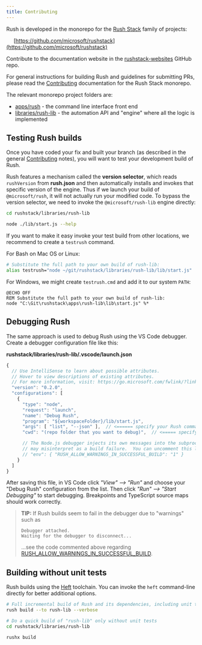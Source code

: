 ```yaml
---
title: Contributing
---
```


Rush is developed in the monorepo for the [Rush Stack](https://rushstack.io/) family of projects:

&nbsp;&nbsp;&nbsp;&nbsp; [https://github.com/microsoft/rushstack](https://github.com/microsoft/rushstack)

Contribute to the documentation website in the
[rushstack-websites](https://github.com/microsoft/rushstack-websites/tree/main/websites/rushjs.io) GitHub repo.

For general instructions for building Rush and guidelines for submitting PRs, please read the
[Contributing](https://rushstack.io/pages/contributing/get_started/) documentation for the Rush Stack
monorepo.

The relevant monorepo project folders are:

- [apps/rush](https://github.com/microsoft/rushstack/tree/main/apps/rush) - the command line interface front end
- [libraries/rush-lib](https://github.com/microsoft/rushstack/tree/main/libraries/rush-lib) - the automation API and "engine" where all the logic is implemented

## Testing Rush builds

Once you have coded your fix and built your branch (as described in the general [Contributing](https://rushstack.io/pages/contributing/get_started/) notes), you will want to test your development build of Rush.

Rush features a mechanism called the **version selector**, which reads `rushVersion` from **rush.json** and then automatically installs and invokes that specific version of the engine. Thus if we launch your build of `@microsoft/rush`, it will not actually run your modified code. To bypass the version selector, we need to invoke the `@microsoft/rush-lib` engine directly:

```bash
cd rushstack/libraries/rush-lib

node ./lib/start.js --help
```

If you want to make it easy invoke your test build from other locations, we recommend to create a `testrush` command.

For Bash on Mac OS or Linux:

```bash
# Substitute the full path to your own build of rush-lib:
alias testrush="node ~/git/rushstack/libraries/rush-lib/lib/start.js"
```

For Windows, we might create `testrush.cmd` and add it to our system `PATH`:

```
@ECHO OFF
REM Substitute the full path to your own build of rush-lib:
node "C:\Git\rushstack\apps\rush-lib\lib\start.js" %*
```

## Debugging Rush

The same approach is used to debug Rush using the VS Code debugger. Create a debugger configuration file like this:

**rushstack/libraries/rush-lib/.vscode/launch.json**

```js
{
  // Use IntelliSense to learn about possible attributes.
  // Hover to view descriptions of existing attributes.
  // For more information, visit: https://go.microsoft.com/fwlink/?linkid=830387
  "version": "0.2.0",
  "configurations": [
    {
      "type": "node",
      "request": "launch",
      "name": "Debug Rush",
      "program": "${workspaceFolder}/lib/start.js",
      "args": [ "list", "--json" ],  // <====== specify your Rush command line arguments here
      "cwd": "(repo folder that you want to debug)",  // <===== specify your target working folder here

      // The Node.js debugger injects its own messages into the subprocess STDERR, which Rush
      // may misinterpret as a build failure.  You can uncomment this line as a workaround:
      // "env": { "RUSH_ALLOW_WARNINGS_IN_SUCCESSFUL_BUILD": "1" }
    }
  ]
}
```

After saving this file, in VS Code click _"View" --> "Run"_ and choose your "Debug Rush" configuration from the list. Then click _"Run" --> "Start Debugging"_ to start debugging. Breakpoints and TypeScript source maps should work correctly.

> **TIP:** If Rush builds seem to fail in the debugger due to "warnings" such as
>
> ```
> Debugger attached.
> Waiting for the debugger to disconnect...
> ```
>
> ...see the code commented above regarding
> [RUSH_ALLOW_WARNINGS_IN_SUCCESSFUL_BUILD](./configs/environment_vars.md#rush_allow_warnings_in_successful_build).

## Building without unit tests

Rush builds using the [Heft](https://heft.rushstack.io/) toolchain. You can invoke the `heft` command-line directly for better additional options.

```bash
# Full incremental build of Rush and its dependencies, including unit tests
rush build --to rush-lib --verbose

# Do a quick build of "rush-lib" only without unit tests
cd rushstack/libraries/rush-lib

rushx build
```
